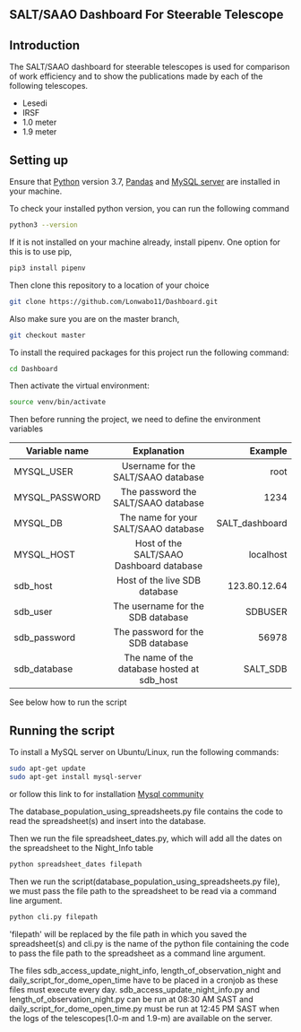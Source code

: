 SALT/SAAO Dashboard For Steerable Telescope
---
Introduction
---
The SALT/SAAO dashboard for steerable telescopes is used for comparison of work efficiency 
and to show the publications made by each of the following telescopes.
* Lesedi
* IRSF
* 1.0 meter
* 1.9 meter

## Setting up

Ensure that [Python](https://www.python.org/) version 3.7, [Pandas](https://pandas.pydata.org/pandas-docs/stable/install.html) and
[MySQL server](https://dev.mysql.com/downloads/mysql/) are installed in your machine.

To check your installed python version, you can run the following command
```bash
python3 --version
```
If it is not installed on your machine already, install pipenv. One option for this is to use pip,
```bash
pip3 install pipenv
```

Then clone this repository to a location of your choice
````bash
git clone https://github.com/Lonwabo11/Dashboard.git
````
Also make sure you are on the master branch,
```bash
git checkout master
```

To install the required packages for this project run the following command:

```bash
cd Dashboard
```
Then activate the virtual environment: 
```bash
source venv/bin/activate 
```
Then before running the project, we need to define the environment variables

| Variable name | Explanation   | Example|
| ------------- |:-------------:| -----:|
| MYSQL_USER    | Username for the SALT/SAAO database | root|
| MYSQL_PASSWORD| The password the SALT/SAAO database |  1234 |
| MYSQL_DB       | The name for your SALT/SAAO database  |  SALT_dashboard |
| MYSQL_HOST     | Host of the SALT/SAAO Dashboard database| localhost|
| sdb_host| Host of the live SDB database| 123.80.12.64
| sdb_user| The username for the SDB database|SDBUSER  
| sdb_password| The password for the SDB database| 56978
|sdb_database| The name of the database hosted at sdb_host| SALT_SDB
 
See below how to run the script

## Running the script
To install a MySQL server on Ubuntu/Linux, run the following commands:
```bash
sudo apt-get update
sudo apt-get install mysql-server
```
or follow this link to for installation [Mysql community ](https://dev.mysql.com/downloads/mysql/)

The  database_population_using_spreadsheets.py file contains the code to read the spreadsheet(s) and insert into the database.

Then we run the file spreadsheet_dates.py, which will add all the dates on the spreadsheet to the Night_Info table
```bash
python spreadsheet_dates filepath
```
Then we run the script(database_population_using_spreadsheets.py file), we must pass the file path to the spreadsheet to
be read via a command line argument. 

```bash
python cli.py filepath
```
'filepath' will be replaced by the file path in which you saved the spreadsheet(s) and cli.py 
is the name of the python file containing the code to pass the file path to the spreadsheet  as a command line argument.

The files sdb_access_update_night_info, length_of_observation_night and daily_script_for_dome_open_time have to be
placed in a cronjob as these files must execute every day. sdb_access_update_night_info.py and
length_of_observation_night.py can be run at 08:30 AM SAST and daily_script_for_dome_open_time.py must be run at 
12:45 PM SAST when the logs of the telescopes(1.0-m and 1.9-m) are available on the server. 